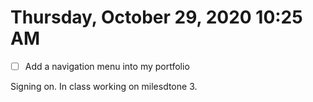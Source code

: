 # Thursday, October 29, 2020 10:25 AM
- [ ] Add a navigation menu into my portfolio

Signing on. In class working on milesdtone 3. 
